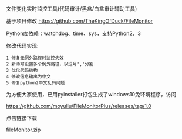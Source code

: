 文件变化实时监控工具(代码审计/黑盒/白盒审计辅助工具)

基于项目修改 https://github.com/TheKingOfDuck/FileMonitor

Python库依赖：watchdog、time、sys，支持Python2、3

修改代码实现:


    1 修复无例外路径时监控失效
    2 新添可设置多个例外路径，以逗号','分割
    3 优化代码结构
    4 修改信息输出为中文
    5 修复python2中文乱码问题


为方便大家使用，已用pyinstaller打包生成了windows10免环境程序，访问

https://github.com/moyuliu/FileMonitorPlus/releases/tag/1.0 

点击链接下载

fileMonitor.zip

